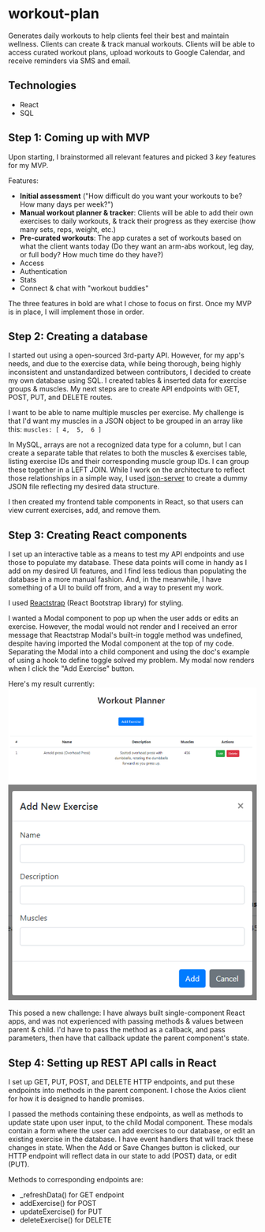 # workout-plan

Generates daily workouts to help clients feel their best and maintain wellness. Clients can create & track manual workouts. Clients will be able to access curated workout plans, upload workouts to Google Calendar, and receive reminders via SMS and email.

## Technologies

* React
* SQL

## Step 1: Coming up with MVP

Upon starting, I brainstormed all relevant features and picked 3 _key_ features for my MVP.

Features: 
* **Initial assessment** ("How difficult do you want your workouts to be? How many days per week?")
* **Manual workout planner & tracker**: Clients will be able to add their own exercises to daily workouts, & track their progress as they exercise (how many sets, reps, weight, etc.)
* **Pre-curated workouts**: The app curates a set of workouts based on what the client wants today (Do they want an arm-abs workout, leg day, or full body? How much time do they have?)
* Access 
* Authentication
* Stats
* Connect & chat with "workout buddies" 

The three features in bold are what I chose to focus on first. Once my MVP is in place, I will implement those in order.

## Step 2: Creating a database

I started out using a open-sourced 3rd-party API. However, for my app's needs, and due to the exercise data, while being thorough, being highly inconsistent and unstandardized between contributors, I decided to create my own database using SQL. 
I created tables & inserted data for exercise groups & muscles. 
My next steps are to create API endpoints with GET, POST, PUT, and DELETE routes.

I want to be able to name multiple muscles per exercise. My challenge is that I'd want my muscles in a JSON object to be grouped in an array like this:
`muscles: [
  4, 
  5, 
  6
 ]`

In MySQL, arrays are not a recognized data type for a column, but I can create a separate table that relates to both the muscles & exercises table, listing exercise IDs and their corresponding muscle group IDs. I can group these together in a LEFT JOIN. 
While I work on the architecture to reflect those relationships in a simple way, I used [json-server](https://github.com/typicode/json-server) to create a dummy JSON file reflecting my desired data structure. 

I then created my frontend table components in React, so that users can view current exercises, add, and remove them.

## Step 3: Creating React components
I set up an interactive table as a means to test my API endpoints and use those to populate my database. These data points will come in handy as I add on my desired UI features, and I find less tedious than populating the database in a more manual fashion. And, in the meanwhile, I have something of a UI to build off from, and a way to present my work.

I used [Reactstrap](https://reactstrap.github.io/) (React Bootstrap library) for styling.

I wanted a Modal component to pop up when the user adds or edits an exercise. However, the modal would not render and I received an error message that Reactstrap Modal's built-in toggle method was undefined, despite having imported the Modal component at the top of my code. Separating the Modal into a child component and using the doc's example of using a hook to define toggle solved my problem. My modal now renders when I click the "Add Exercise" button. 

Here's my result currently:
![screenshot](screenshot.png)
![screenshot of modal](screenshot2.png)

This posed a new challenge: I have always built single-component React apps, and was not experienced with passing methods & values between parent & child. I'd have to pass the method as a callback, and pass parameters, then have that callback update the parent component's state.

## Step 4: Setting up REST API calls in React
I set up GET, PUT, POST, and DELETE HTTP endpoints, and put these endpoints into methods in the parent component. I chose the Axios client for how it is designed to handle promises.

I passed the methods containing these endpoints, as well as methods to update state upon user input, to the child Modal component. These modals contain a form where the user can add exercises to our database, or edit an existing exercise in the database. I have event handlers that will track these changes in state. When the Add or Save Changes button is clicked, our HTTP endpoint will reflect data in our state to add (POST) data, or edit (PUT). 

Methods to corresponding endpoints are: 
* _refreshData() for GET endpoint
* addExercise() for POST 
* updateExercise() for PUT 
* deleteExercise() for DELETE